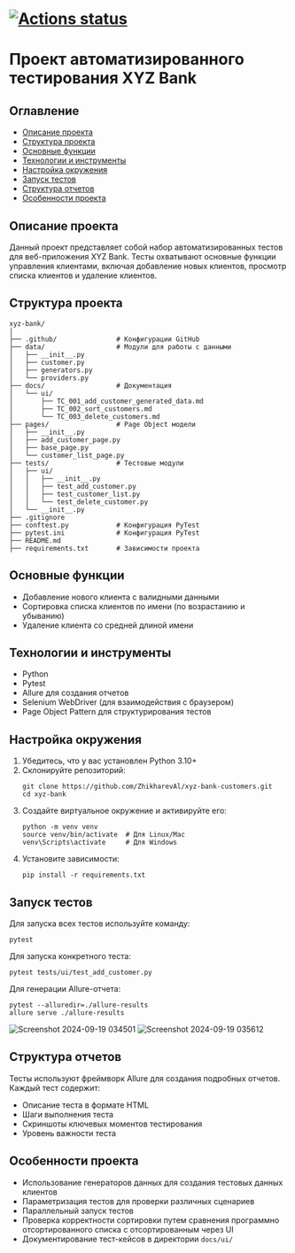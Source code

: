 ﻿# [![Actions status](https://github.com/ZhikharevAl/xyz-bank-customers/actions/workflows/ruff_check.yml/badge.svg)](https://github.com/ZhikharevAl/xyz-bank-customers/actions/workflows/ruff_check.yml)

# Проект автоматизированного тестирования XYZ Bank

## Оглавление
- [Описание проекта](#описание-проекта)
- [Структура проекта](#структура-проекта)
- [Основные функции](#основные-функции)
- [Технологии и инструменты](#технологии-и-инструменты)
- [Настройка окружения](#настройка-окружения)
- [Запуск тестов](#запуск-тестов)
- [Структура отчетов](#структура-отчетов)
- [Особенности проекта](#особенности-проекта)

## Описание проекта

Данный проект представляет собой набор автоматизированных тестов для веб-приложения XYZ Bank. Тесты охватывают основные функции управления клиентами, включая добавление новых клиентов, просмотр списка клиентов и удаление клиентов.

## Структура проекта

```
xyz-bank/
│
├── .github/               # Конфигурации GitHub
├── data/                  # Модули для работы с данными
│   ├── __init__.py
│   ├── customer.py
│   ├── generators.py
│   └── providers.py
├── docs/                  # Документация
│   └── ui/
│       ├── TC_001_add_customer_generated_data.md
│       ├── TC_002_sort_customers.md
│       └── TC_003_delete_customers.md
├── pages/                 # Page Object модели
│   ├── __init__.py
│   ├── add_customer_page.py
│   ├── base_page.py
│   └── customer_list_page.py
├── tests/                 # Тестовые модули
│   ├── ui/
│   │   ├── __init__.py
│   │   ├── test_add_customer.py
│   │   ├── test_customer_list.py
│   │   └── test_delete_customer.py
│   └── __init__.py
├── .gitignore
├── conftest.py            # Конфигурация PyTest
├── pytest.ini             # Конфигурация PyTest
├── README.md
├── requirements.txt       # Зависимости проекта
```

## Основные функции

- Добавление нового клиента с валидными данными
- Сортировка списка клиентов по имени (по возрастанию и убыванию)
- Удаление клиента со средней длиной имени

## Технологии и инструменты

- Python
- Pytest
- Allure для создания отчетов
- Selenium WebDriver (для взаимодействия с браузером)
- Page Object Pattern для структурирования тестов

## Настройка окружения

1. Убедитесь, что у вас установлен Python 3.10+
2. Склонируйте репозиторий:
   ```
   git clone https://github.com/ZhikharevAl/xyz-bank-customers.git
   cd xyz-bank
   ```
3. Создайте виртуальное окружение и активируйте его:
   ```
   python -m venv venv
   source venv/bin/activate  # Для Linux/Mac
   venv\Scripts\activate     # Для Windows
   ```
4. Установите зависимости:
   ```
   pip install -r requirements.txt
   ```

## Запуск тестов

Для запуска всех тестов используйте команду:

```
pytest
```

Для запуска конкретного теста:

```
pytest tests/ui/test_add_customer.py
```

Для генерации Allure-отчета:

```
pytest --alluredir=./allure-results
allure serve ./allure-results
```

![Screenshot 2024-09-19 034501](https://github.com/user-attachments/assets/00ff2ef2-6119-488a-84da-54d6f63a5221)
![Screenshot 2024-09-19 035612](https://github.com/user-attachments/assets/97d61561-99ce-4357-86f2-d5c77dcb5146)


## Структура отчетов

Тесты используют фреймворк Allure для создания подробных отчетов. Каждый тест содержит:

- Описание теста в формате HTML
- Шаги выполнения теста
- Скриншоты ключевых моментов тестирования
- Уровень важности теста

## Особенности проекта

- Использование генераторов данных для создания тестовых данных клиентов
- Параметризация тестов для проверки различных сценариев
- Параллельный запуск тестов
- Проверка корректности сортировки путем сравнения программно отсортированного списка с отсортированным через UI
- Документирование тест-кейсов в директории `docs/ui/`
